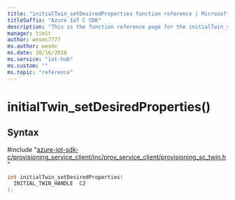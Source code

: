 ```yaml
---                             
title: "initialTwin_setDesiredProperties function reference | Microsoft Docs" 
titleSuffix: "Azure IoT C SDK"            
description: "This is the function reference page for the initialTwin_setDesiredProperties() function in the Azure IoT C SDK. This SDK is used with Azure IoT Hub and Azure IoT Hub Device Provisioning Service"            
manager: timlt                 
author: wesmc7777              
ms.author: wesmc               
ms.date: 10/16/2018                    
ms.service: "iot-hub"             
ms.custom: ""                
ms.topic: "reference"        
---                            
```


# initialTwin_setDesiredProperties()

## Syntax

\#include "[azure-iot-sdk-c/provisioning_service_client/inc/prov_service_client/provisioning_sc_twin.h](../provisioning-sc-twin-h.md)"  
```C
int initialTwin_setDesiredProperties(
  INITIAL_TWIN_HANDLE  C2
);
```

